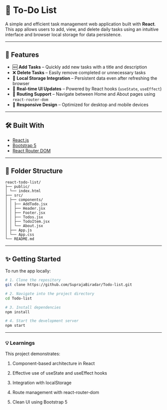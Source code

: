 # 📝 To-Do List

A simple and efficient task management web application built with **React**. This app allows users to add, view, and delete daily tasks using an intuitive interface and browser local storage for data persistence.

---

## 📌 Features

- 🆕 **Add Tasks** – Quickly add new tasks with a title and description
- ❌ **Delete Tasks** – Easily remove completed or unnecessary tasks
- 💾 **Local Storage Integration** – Persistent data even after refreshing the browser
- 🔄 **Real-time UI Updates** – Powered by React hooks (`useState`, `useEffect`)
- 🧭 **Routing Support** – Navigate between Home and About pages using `react-router-dom`
- 📱 **Responsive Design** – Optimized for desktop and mobile devices

---

## 🛠️ Built With

- [React.js](https://reactjs.org/)
- [Bootstrap 5](https://getbootstrap.com/)
- [React Router DOM](https://reactrouter.com/)

---

## 📂 Folder Structure
```
react-todo-list/
├── public/
│ └── index.html
├── src/
│ ├── components/
│ │ ├── AddTodo.jsx
│ │ ├── Header.jsx
│ │ ├── Footer.jsx
│ │ ├── Todos.jsx
│ │ ├── TodoItem.jsx
│ │ └── About.jsx
│ ├── App.js
│ └── App.css
└── README.md
```
---

## ✨ Getting Started

To run the app locally:

```bash
# 1. Clone the repository
git clone https://github.com/SuprajaBiradar/Todo-list.git

# 2. Navigate into the project directory
cd Todo-list

# 3. Install dependencies
npm install

# 4. Start the development server
npm start
```


---

### 💡 Learnings

This project demonstrates:

1. Component-based architecture in React

2. Effective use of useState and useEffect hooks

3. Integration with localStorage

4. Route management with react-router-dom

5. Clean UI using Bootstrap 5
